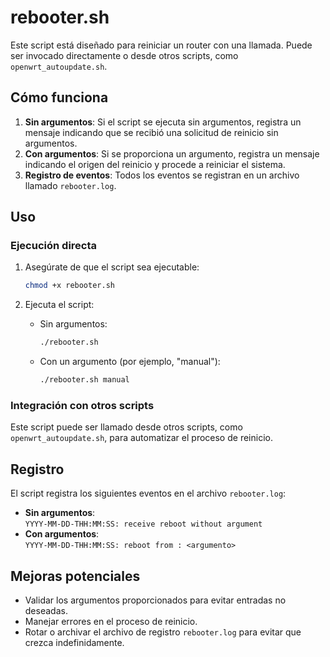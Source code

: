 # rebooter.sh

Este script está diseñado para reiniciar un router con una llamada. Puede ser invocado directamente o desde otros scripts, como `openwrt_autoupdate.sh`.

## Cómo funciona

1. **Sin argumentos**: Si el script se ejecuta sin argumentos, registra un mensaje indicando que se recibió una solicitud de reinicio sin argumentos.
2. **Con argumentos**: Si se proporciona un argumento, registra un mensaje indicando el origen del reinicio y procede a reiniciar el sistema.
3. **Registro de eventos**: Todos los eventos se registran en un archivo llamado `rebooter.log`.

## Uso

### Ejecución directa

1. Asegúrate de que el script sea ejecutable:
   ```bash
   chmod +x rebooter.sh
   ```

2. Ejecuta el script:
   - Sin argumentos:
     ```bash
     ./rebooter.sh
     ```
   - Con un argumento (por ejemplo, "manual"):
     ```bash
     ./rebooter.sh manual
     ```

### Integración con otros scripts

Este script puede ser llamado desde otros scripts, como `openwrt_autoupdate.sh`, para automatizar el proceso de reinicio.

## Registro

El script registra los siguientes eventos en el archivo `rebooter.log`:

- **Sin argumentos**:  
  `YYYY-MM-DD-THH:MM:SS: receive reboot without argument`
- **Con argumentos**:  
  `YYYY-MM-DD-THH:MM:SS: reboot from : <argumento>`

## Mejoras potenciales

- Validar los argumentos proporcionados para evitar entradas no deseadas.
- Manejar errores en el proceso de reinicio.
- Rotar o archivar el archivo de registro `rebooter.log` para evitar que crezca indefinidamente.